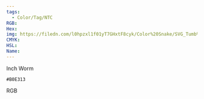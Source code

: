 ```yaml
---
tags:
  - Color/Tag/NTC
RGB:
Hex:
img: https://filedn.com/l0hpzxl1f01yT7GHxtF8cyk/Color%20Snake/SVG_Tumb%20Mass%20No%20Name/B0E313.svg
CMYK:
HSL:
Name:
---
```

Inch Worm
```palette
#B0E313
```
RGB
